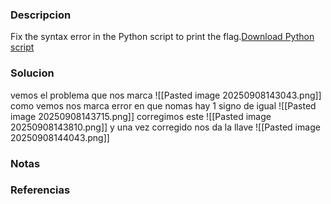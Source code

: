 ### Descripcion
Fix the syntax error in the Python script to print the flag.[Download Python script](https://artifacts.picoctf.net/c/5/fixme2.py)

### Solucion
vemos el problema que nos marca
![[Pasted image 20250908143043.png]]
como vemos nos marca error en que nomas hay 1 signo de igual
![[Pasted image 20250908143715.png]]
corregimos este 
![[Pasted image 20250908143810.png]]
y una vez corregido nos da la llave
![[Pasted image 20250908144043.png]]

### Notas


### Referencias